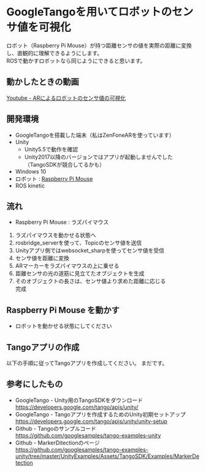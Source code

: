 # GoogleTangoを用いてロボットのセンサ値を可視化
ロボット（Raspberry Pi Mouse）が持つ距離センサの値を実際の距離に変換し、直観的に理解できるようにします。  
ROSで動かすロボットなら同じようにできると思います。

## 動かしたときの動画
[Youtube - ARによるロボットのセンサ値の可視化](https://www.youtube.com/watch?v=CPMrsBE1d30)

## 開発環境
* GoogleTangoを搭載した端末（私はZenFoneARを使っています）
* Unity  
    * Unity5.5で動作を確認  
    * Unity2017以降のバージョンではアプリが起動しませんでした（TangoSDKが競合してるかも）  
* Windows 10  
* ロボット : [Raspberry Pi Mouse](http://products.rt-net.jp/micromouse/raspberry-pi-mouse)  
* ROS kinetic

## 流れ
* Raspberry Pi Mouse : ラズパイマウス
1. ラズパイマウスを動かせる状態へ
2. rosbridge_serverを使って、Topicのセンサ値を送信
3. Unityアプリ側ではwebsocket_sharpを使ってセンサ値を受信
4. センサ値を距離に変換
5. ARマーカーをラズパイマウスの上に乗せる
6. 距離センサの光の道筋に見立てたオブジェクトを生成
7. そのオブジェクトの長さは、センサ値より求めた距離に応じる  
完成

## Raspberry Pi Mouse を動かす
* ロボットを動かせる状態にしてください

## Tangoアプリの作成
以下の手順に従ってTangoアプリを作成してください。
まだです。

## 参考にしたもの
* GoogleTango - Unity用のTangoSDKをダウンロード  
https://developers.google.com/tango/apis/unity/
* GoogleTango - Tangoアプリを作成するためのUnity初期セットアップ  
https://developers.google.com/tango/apis/unity/unity-setup
* Github - Tangoのサンプルコード  
https://github.com/googlesamples/tango-examples-unity
* Github - MarkerDitectionのページ  
https://github.com/googlesamples/tango-examples-unity/tree/master/UnityExamples/Assets/TangoSDK/Examples/MarkerDetection  

